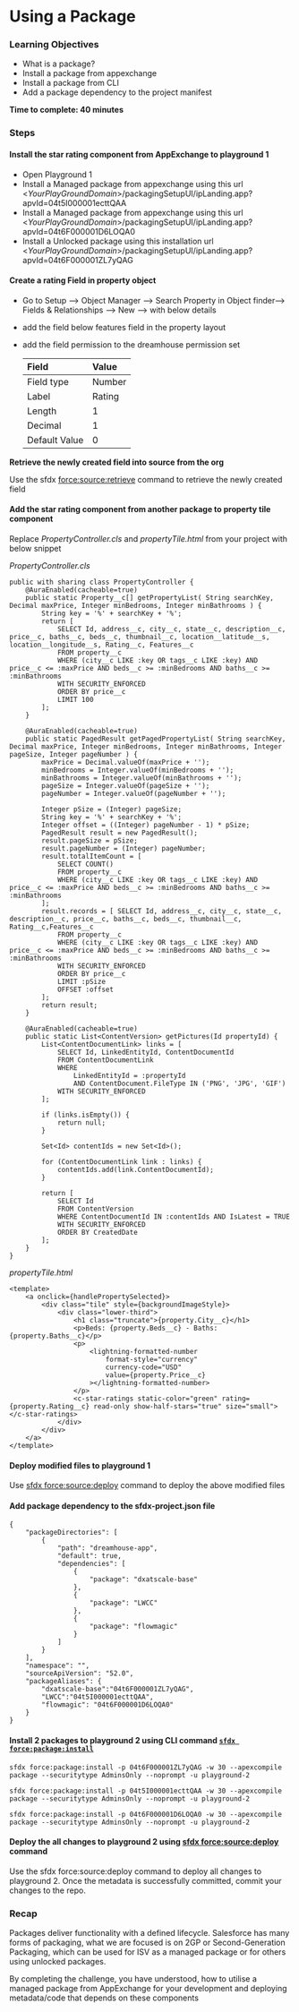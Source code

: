 # Using a Package

### **Learning Objectives**

* What is a package?
* Install a package from appexchange
* Install a package from CLI
* Add a package dependency to the project manifest

**Time to complete: 40 minutes**

### **Steps**

#### **Install the star rating component from AppExchange to playground 1**

* Open Playground 1
* Install a Managed package from appexchange using this url &lt;_YourPlayGroundDomain_&gt;/packagingSetupUI/ipLanding.app?apvId=04t5I000001ecttQAA
* Install a Managed package from appexchange using this url &lt;_YourPlayGroundDomain_&gt;/packagingSetupUI/ipLanding.app?apvId=04t6F000001D6LOQA0
* Install a Unlocked package using this installation url &lt;_YourPlayGroundDomain_&gt;/packagingSetupUI/ipLanding.app?apvId=04t6F000001ZL7yQAG

#### **Create a rating Field in property object**

* Go to Setup --&gt; Object Manager --&gt; Search Property in Object finder--&gt; Fields & Relationships --&gt; New --&gt; with below details
* add the field below features field in the property layout
* add the field permission to the dreamhouse permission set

  | Field | Value |
  | :--- | :--- |
  | Field type | Number |
  | Label | Rating |
  | Length | 1 |
  | Decimal | 1 |
  | Default Value | 0 |

**Retrieve the newly created field into source from the org**

Use the sfdx [force:source:retrieve](https://developer.salesforce.com/docs/atlas.en-us.sfdx_cli_reference.meta/sfdx_cli_reference/cli_reference_force_source.htm#cli_reference_retrieve) command to retrieve the newly created field 

#### **Add the star rating component from another package to property tile component**

Replace _PropertyController.cls_ and _propertyTile.html_ from your project with below snippet

_PropertyController.cls_

```text
public with sharing class PropertyController {
    @AuraEnabled(cacheable=true)
    public static Property__c[] getPropertyList( String searchKey, Decimal maxPrice, Integer minBedrooms, Integer minBathrooms ) {
        String key = '%' + searchKey + '%';
        return [
            SELECT Id, address__c, city__c, state__c, description__c, price__c, baths__c, beds__c, thumbnail__c, location__latitude__s, location__longitude__s, Rating__c, Features__c
            FROM property__c
            WHERE (city__c LIKE :key OR tags__c LIKE :key) AND price__c <= :maxPrice AND beds__c >= :minBedrooms AND baths__c >= :minBathrooms
            WITH SECURITY_ENFORCED
            ORDER BY price__c
            LIMIT 100
        ];
    }

    @AuraEnabled(cacheable=true)
    public static PagedResult getPagedPropertyList( String searchKey, Decimal maxPrice, Integer minBedrooms, Integer minBathrooms, Integer pageSize, Integer pageNumber ) {
        maxPrice = Decimal.valueOf(maxPrice + '');
        minBedrooms = Integer.valueOf(minBedrooms + '');
        minBathrooms = Integer.valueOf(minBathrooms + '');
        pageSize = Integer.valueOf(pageSize + '');
        pageNumber = Integer.valueOf(pageNumber + '');

        Integer pSize = (Integer) pageSize;
        String key = '%' + searchKey + '%';
        Integer offset = ((Integer) pageNumber - 1) * pSize;
        PagedResult result = new PagedResult();
        result.pageSize = pSize;
        result.pageNumber = (Integer) pageNumber;
        result.totalItemCount = [
            SELECT COUNT()
            FROM property__c
            WHERE (city__c LIKE :key OR tags__c LIKE :key) AND price__c <= :maxPrice AND beds__c >= :minBedrooms AND baths__c >= :minBathrooms
        ];
        result.records = [ SELECT Id, address__c, city__c, state__c, description__c, price__c, baths__c, beds__c, thumbnail__c, Rating__c,Features__c
            FROM property__c
            WHERE (city__c LIKE :key OR tags__c LIKE :key) AND price__c <= :maxPrice AND beds__c >= :minBedrooms AND baths__c >= :minBathrooms
            WITH SECURITY_ENFORCED
            ORDER BY price__c
            LIMIT :pSize
            OFFSET :offset
        ];
        return result;
    }

    @AuraEnabled(cacheable=true)
    public static List<ContentVersion> getPictures(Id propertyId) {
        List<ContentDocumentLink> links = [
            SELECT Id, LinkedEntityId, ContentDocumentId
            FROM ContentDocumentLink
            WHERE
                LinkedEntityId = :propertyId
                AND ContentDocument.FileType IN ('PNG', 'JPG', 'GIF')
            WITH SECURITY_ENFORCED
        ];

        if (links.isEmpty()) {
            return null;
        }

        Set<Id> contentIds = new Set<Id>();

        for (ContentDocumentLink link : links) {
            contentIds.add(link.ContentDocumentId);
        }

        return [
            SELECT Id
            FROM ContentVersion
            WHERE ContentDocumentId IN :contentIds AND IsLatest = TRUE
            WITH SECURITY_ENFORCED
            ORDER BY CreatedDate
        ];
    }
}

```

_propertyTile.html_

```text
<template>
    <a onclick={handlePropertySelected}>
        <div class="tile" style={backgroundImageStyle}>
            <div class="lower-third">
                <h1 class="truncate">{property.City__c}</h1>
                <p>Beds: {property.Beds__c} - Baths: {property.Baths__c}</p>
                <p>
                    <lightning-formatted-number
                        format-style="currency"
                        currency-code="USD"
                        value={property.Price__c}
                    ></lightning-formatted-number>
                </p>
                <c-star-ratings static-color="green" rating={property.Rating__c} read-only show-half-stars="true" size="small"></c-star-ratings>
            </div>
        </div>
    </a>
</template>
```

#### **Deploy modified files to playground 1** 

Use [sfdx force:source:deploy](https://developer.salesforce.com/docs/atlas.en-us.sfdx_cli_reference.meta/sfdx_cli_reference/cli_reference_force_source.htm#cli_reference_deploy) command to deploy the above modified files

#### **Add package dependency to the sfdx-project.json file**

```text
{
    "packageDirectories": [
        {
            "path": "dreamhouse-app",
            "default": true,
            "dependencies": [
                {
                    "package": "dxatscale-base"
                },
                {
                    "package": "LWCC"
                },
                {
                    "package": "flowmagic"
                }
            ]
        }
    ],
    "namespace": "",
    "sourceApiVersion": "52.0",
    "packageAliases": {
        "dxatscale-base":"04t6F000001ZL7yQAG",
        "LWCC":"04t5I000001ecttQAA",
        "flowmagic": "04t6F000001D6LOQA0"
    }
}
```

#### Install 2 packages to playground 2 using CLI command [`sfdx force:package:install`](https://developer.salesforce.com/docs/atlas.en-us.sfdx_cli_reference.meta/sfdx_cli_reference/cli_reference_force_package.htm#cli_reference_version_list) 

```text
sfdx force:package:install -p 04t6F000001ZL7yQAG -w 30 --apexcompile package --securitytype AdminsOnly --noprompt -u playground-2

sfdx force:package:install -p 04t5I000001ecttQAA -w 30 --apexcompile package --securitytype AdminsOnly --noprompt -u playground-2

sfdx force:package:install -p 04t6F000001D6LOQA0 -w 30 --apexcompile package --securitytype AdminsOnly --noprompt -u playground-2
```

#### Deploy the all changes to playground 2 using [sfdx force:source:deploy](https://developer.salesforce.com/docs/atlas.en-us.sfdx_cli_reference.meta/sfdx_cli_reference/cli_reference_force_source.htm#cli_reference_deploy)  command

Use the sfdx force:source:deploy command to deploy all changes to playground 2. Once the metadata is successfully committed, commit your changes to the repo.

### **Recap**

Packages deliver functionality with a defined lifecycle. Salesforce has many forms of packaging, what we are focused is on 2GP or Second-Generation Packaging, which can be used for ISV as a managed package or for others using unlocked packages.

By completing the challenge, you have understood, how to utilise a managed package from AppExchange for your development and deploying metadata/code that depends on these components

